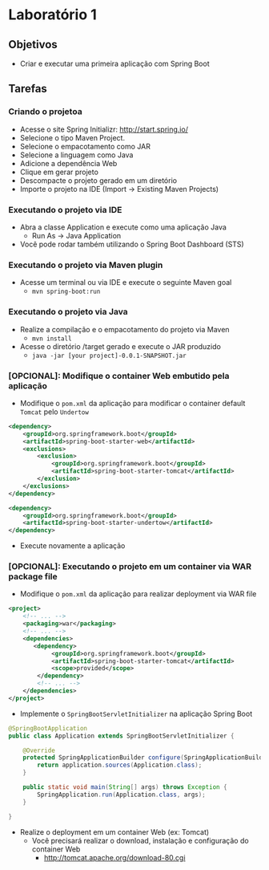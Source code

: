 # Laboratório 1

## Objetivos
- Criar e executar uma primeira aplicação com Spring Boot

## Tarefas
### Criando o projetoa
- Acesse o site Spring Initializr: http://start.spring.io/
- Selecione o tipo Maven Project.
- Selecione o empacotamento como JAR
- Selecione a linguagem como Java
- Adicione a dependência Web
- Clique em gerar projeto
- Descompacte o projeto gerado em um diretório
- Importe o projeto na IDE (Import -> Existing Maven Projects)

### Executando o projeto via IDE
- Abra a classe Application e execute como uma aplicação Java 
  - Run As -> Java Application
- Você pode rodar também utilizando o Spring Boot Dashboard (STS)

### Executando o projeto via Maven plugin
- Acesse um terminal ou via IDE e execute o seguinte Maven goal
  - `mvn spring-boot:run`

### Executando o projeto via Java
- Realize a compilação e o empacotamento do projeto via Maven
  - `mvn install`
- Acesse o diretório /target gerado e execute o JAR produzido
  - `java -jar [your project]-0.0.1-SNAPSHOT.jar`

### [OPCIONAL]: Modifique o container Web embutido pela aplicação
- Modifique o `pom.xml` da aplicação para modificar o container default `Tomcat` pelo `Undertow` 
```xml
<dependency>
    <groupId>org.springframework.boot</groupId>
    <artifactId>spring-boot-starter-web</artifactId>
    <exclusions>
        <exclusion>
            <groupId>org.springframework.boot</groupId>
            <artifactId>spring-boot-starter-tomcat</artifactId>
        </exclusion>
    </exclusions>
</dependency>

<dependency>
    <groupId>org.springframework.boot</groupId>
    <artifactId>spring-boot-starter-undertow</artifactId>
</dependency>
```
- Execute novamente a aplicação

### [OPCIONAL]: Executando o projeto em um container via WAR package file
- Modifique o `pom.xml` da aplicação para realizar deployment via WAR file
```xml
<project>
    <!-- ... -->
    <packaging>war</packaging>
    <!-- ... -->
    <dependencies>
       <dependency>
            <groupId>org.springframework.boot</groupId>
            <artifactId>spring-boot-starter-tomcat</artifactId>
            <scope>provided</scope>
        </dependency>
        <!-- ... -->
    </dependencies>
</project>
```
- Implemente o `SpringBootServletInitializer` na aplicação Spring Boot
```java
@SpringBootApplication
public class Application extends SpringBootServletInitializer {

    @Override
    protected SpringApplicationBuilder configure(SpringApplicationBuilder application) {
        return application.sources(Application.class);
    }

    public static void main(String[] args) throws Exception {
        SpringApplication.run(Application.class, args);
    }

}
```
- Realize o deployment em um container Web (ex: Tomcat)
  - Você precisará realizar o download, instalação e configuração do container Web
    - http://tomcat.apache.org/download-80.cgi

